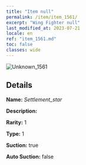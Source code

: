 ```yaml
---
title: "Item null"
permalink: /item/item_1561/
excerpt: "Wing Fighter null"
last_modified_at: 2023-07-21
locale: en
ref: "item_1561.md"
toc: false
classes: wide
---
```



 ![Unknown_1561](/images/item/Settlement_star_p.png)



## Details

 **Name:** *Settlement_star* 

 **Description:** 

 **Rarity:** 1 

 **Type:** 1 

 **Suction:** true 

 **Auto Suction:** false 



